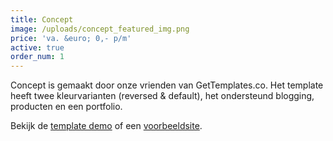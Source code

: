 ```yaml
---
title: Concept
image: /uploads/concept_featured_img.png
price: 'va. &euro; 0,- p/m'
active: true
order_num: 1
---
```


Concept is gemaakt door onze vrienden van GetTemplates.co. Het template heeft twee kleurvarianten (reversed & default), het ondersteund blogging, producten en een portfolio. 

Bekijk de [template demo](http://demo.gettemplates.co/concept/) of een [voorbeeldsite](http://eggplant-lobster.cloudvent.net/).

